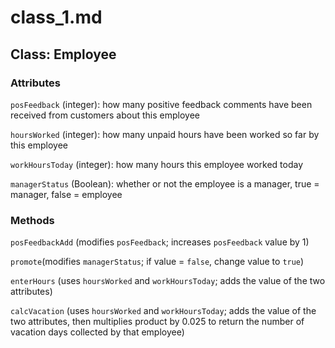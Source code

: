 # class_1.md


## Class: Employee


### Attributes

`posFeedback` (integer): how many positive feedback comments have been received from customers about this employee

`hoursWorked` (integer): how many unpaid hours have been worked so far by this employee

`workHoursToday` (integer): how many hours this employee worked today

`managerStatus` (Boolean): whether or not the employee is a manager, true = manager, false = employee



### Methods

`posFeedbackAdd` (modifies `posFeedback`; increases `posFeedback` value by 1)

`promote`(modifies `managerStatus`; if value = `false`, change value to `true`)

`enterHours` (uses `hoursWorked` and `workHoursToday`; adds the value of the two attributes)

`calcVacation` (uses `hoursWorked` and `workHoursToday`; adds the value of the two attributes, then multiplies product by 0.025 to return the number of vacation days collected by that employee)
